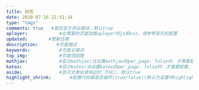 ```yaml
---
title: 标签
date: 2020-07-16 21:51:34
type: "tags"
comments: true   #是否显示评论模块，默认true
aplayer:            #在需要的页面加载aplayer的js和css，请参考音乐的配置
updated:        #更新日期
description:       #页面描述
keywords:           #页面关键词
top_img:            #页面顶部图
mathjax:            #显示mathjax(当设置mathjax的per_page: false时，才需要配置，默认 false)
katex:              #显示katex(当设置katex的per_page: false时，才需要配置，默认 false)
aside:              #显示文章目录侧边栏（TOC)，默认true
highlight_shrink:       #配置代码框是否展开(true/false)(默认为设置中highlight_shrink的配置)
---
```





